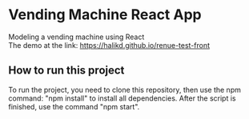 # Vending Machine React App

Modeling a vending machine using React  
The demo at the link: https://halikd.github.io/renue-test-front

## How to run this project

To run the project, you need to clone this repository, then use the npm command: "npm install" to install all dependencies. After the script is finished, use the command "npm start".
